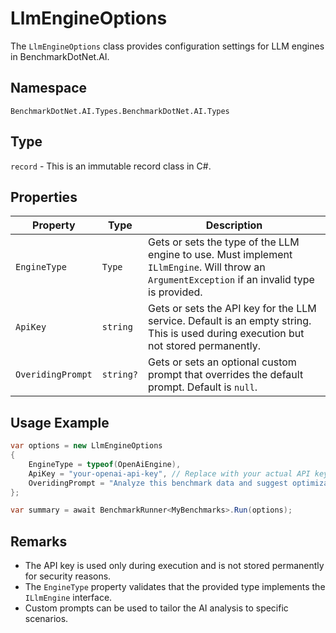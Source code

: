 # LlmEngineOptions

The `LlmEngineOptions` class provides configuration settings for LLM engines in BenchmarkDotNet.AI.

## Namespace

`BenchmarkDotNet.AI.Types.BenchmarkDotNet.AI.Types`

## Type

`record` - This is an immutable record class in C#.

## Properties

| Property | Type | Description |
|----------|------|-------------|
| `EngineType` | `Type` | Gets or sets the type of the LLM engine to use. Must implement `ILlmEngine`. Will throw an `ArgumentException` if an invalid type is provided. |
| `ApiKey` | `string` | Gets or sets the API key for the LLM service. Default is an empty string. This is used during execution but not stored permanently. |
| `OveridingPrompt` | `string?` | Gets or sets an optional custom prompt that overrides the default prompt. Default is `null`. |

## Usage Example

```csharp
var options = new LlmEngineOptions
{
    EngineType = typeof(OpenAiEngine),
    ApiKey = "your-openai-api-key", // Replace with your actual API key
    OveridingPrompt = "Analyze this benchmark data and suggest optimizations"
};

var summary = await BenchmarkRunner<MyBenchmarks>.Run(options);
```

## Remarks

- The API key is used only during execution and is not stored permanently for security reasons.
- The `EngineType` property validates that the provided type implements the `ILlmEngine` interface.
- Custom prompts can be used to tailor the AI analysis to specific scenarios. 
